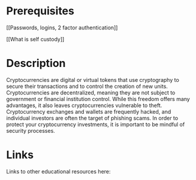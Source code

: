 # Prerequisites
[[Passwords, logins, 2 factor authentication]]


[[What is self custody]]

# Description
  
Cryptocurrencies are digital or virtual tokens that use cryptography to secure their transactions and to control the creation of new units. Cryptocurrencies are decentralized, meaning they are not subject to government or financial institution control. While this freedom offers many advantages, it also leaves cryptocurrencies vulnerable to theft. Cryptocurrency exchanges and wallets are frequently hacked, and individual investors are often the target of phishing scams. In order to protect your cryptocurrency investments, it is important to be mindful of security processes. 

# Links
Links to other educational resources here:
